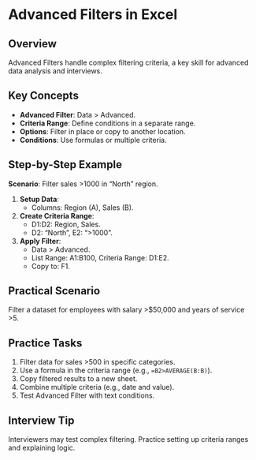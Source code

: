 # Advanced Filters in Excel

## Overview
Advanced Filters handle complex filtering criteria, a key skill for advanced data analysis and interviews.

## Key Concepts
- **Advanced Filter**: Data > Advanced.
- **Criteria Range**: Define conditions in a separate range.
- **Options**: Filter in place or copy to another location.
- **Conditions**: Use formulas or multiple criteria.

## Step-by-Step Example
**Scenario**: Filter sales >1000 in “North” region.
1. **Setup Data**:
   - Columns: Region (A), Sales (B).
2. **Create Criteria Range**:
   - D1:D2: Region, Sales.
   - D2: “North”, E2: “>1000”.
3. **Apply Filter**:
   - Data > Advanced.
   - List Range: A1:B100, Criteria Range: D1:E2.
   - Copy to: F1.

## Practical Scenario
Filter a dataset for employees with salary >$50,000 and years of service >5.

## Practice Tasks
1. Filter data for sales >500 in specific categories.
2. Use a formula in the criteria range (e.g., `=B2>AVERAGE(B:B)`).
3. Copy filtered results to a new sheet.
4. Combine multiple criteria (e.g., date and value).
5. Test Advanced Filter with text conditions.

## Interview Tip
Interviewers may test complex filtering. Practice setting up criteria ranges and explaining logic.